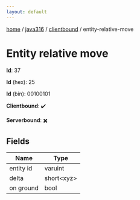 ```yaml
---
layout: default
---
```


[home](/)  /  [java316](/protocol/java316)  /  [clientbound](/protocol/java316/clientbound)  /  entity-relative-move

# Entity relative move

**Id**: 37

**Id** (hex): 25

**Id** (bin): 00100101

**Clientbound**: ✔️

**Serverbound**: ✖️

## Fields

Name | Type
---|---
entity id | varuint
delta | short&lt;xyz&gt;
on ground | bool

